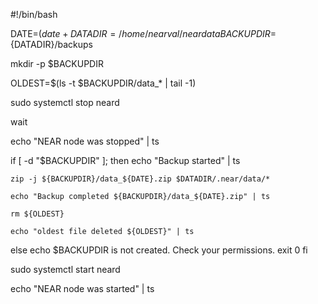 #!/bin/bash

DATE=$(date +%Y-%m-%d-%H-%M)
DATADIR=/home/nearval/neardata
BACKUPDIR=${DATADIR}/backups

mkdir -p $BACKUPDIR

OLDEST=$(ls -t $BACKUPDIR/data_* | tail -1)

sudo systemctl stop neard

wait

echo "NEAR node was stopped" | ts

if [ -d "$BACKUPDIR" ]; then
    echo "Backup started" | ts

    zip -j ${BACKUPDIR}/data_${DATE}.zip $DATADIR/.near/data/*

    echo "Backup completed ${BACKUPDIR}/data_${DATE}.zip" | ts

    rm ${OLDEST}

    echo "oldest file deleted ${OLDEST}" | ts
else
    echo $BACKUPDIR is not created. Check your permissions.
    exit 0
fi

sudo systemctl start neard

echo "NEAR node was started" | ts
